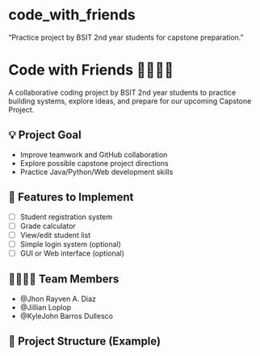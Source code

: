 # code_with_friends
“Practice project by BSIT 2nd year students for capstone preparation.”
# Code with Friends 👨‍💻👩‍💻

A collaborative coding project by BSIT 2nd year students to practice building systems, explore ideas, and prepare for our upcoming Capstone Project.

## 💡 Project Goal

- Improve teamwork and GitHub collaboration
- Explore possible capstone project directions
- Practice Java/Python/Web development skills

## 🧩 Features to Implement

- [ ] Student registration system
- [ ] Grade calculator
- [ ] View/edit student list
- [ ] Simple login system (optional)
- [ ] GUI or Web interface (optional)

## 👨‍👩‍👧‍👦 Team Members
- @Jhon Rayven A. Diaz
- @Jillian Loplop
- @KyleJohn Barros Dullesco

## 📁 Project Structure (Example)

